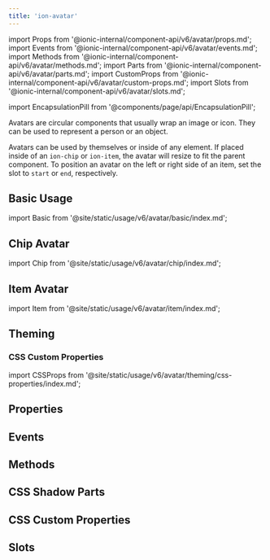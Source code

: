 ```yaml
---
title: 'ion-avatar'
---
```


import Props from '@ionic-internal/component-api/v6/avatar/props.md';
import Events from '@ionic-internal/component-api/v6/avatar/events.md';
import Methods from '@ionic-internal/component-api/v6/avatar/methods.md';
import Parts from '@ionic-internal/component-api/v6/avatar/parts.md';
import CustomProps from '@ionic-internal/component-api/v6/avatar/custom-props.md';
import Slots from '@ionic-internal/component-api/v6/avatar/slots.md';

<head>
  <title>ion-avatar: Circular Application Avatar Icon Component</title>
  <meta
    name="description"
    content="Ion-avatars are circular application components that wrap an image or icon. They can represent a person or an object, by themselves or inside of any element."
  />
</head>

import EncapsulationPill from '@components/page/api/EncapsulationPill';

<EncapsulationPill type="shadow" />

Avatars are circular components that usually wrap an image or icon. They can be used to represent a person or an object.

Avatars can be used by themselves or inside of any element. If placed inside of an `ion-chip` or `ion-item`, the avatar will resize to fit the parent component. To position an avatar on the left or right side of an item, set the slot to `start` or `end`, respectively.

## Basic Usage

import Basic from '@site/static/usage/v6/avatar/basic/index.md';

<Basic />

## Chip Avatar

import Chip from '@site/static/usage/v6/avatar/chip/index.md';

<Chip />

## Item Avatar

import Item from '@site/static/usage/v6/avatar/item/index.md';

<Item />

## Theming

### CSS Custom Properties

import CSSProps from '@site/static/usage/v6/avatar/theming/css-properties/index.md';

<CSSProps />

## Properties

<Props />

## Events

<Events />

## Methods

<Methods />

## CSS Shadow Parts

<Parts />

## CSS Custom Properties

<CustomProps />

## Slots

<Slots />
